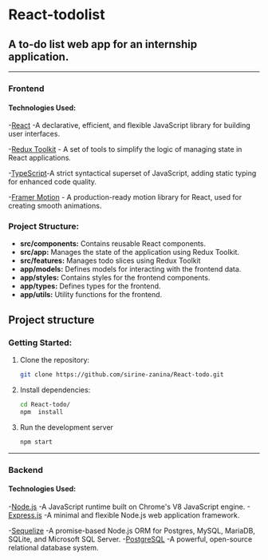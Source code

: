 # React-todolist
## A to-do list web app for an internship application.
---
### Frontend
#### Technologies Used:
   -[React](https://reactjs.org/) -A declarative, efficient, and flexible JavaScript library for building user interfaces.
   
   -[Redux Toolkit](https://redux-toolkit.js.org/) - A set of tools to simplify the logic of managing state in React applications.
   
   -[TypeScript](https://www.typescriptlang.org/)-A strict syntactical superset of JavaScript, adding static typing for enhanced code quality.
   
   -[Framer Motion](https://www.framer.com/motion/) - A production-ready motion library for React, used for creating smooth animations.
   
### Project Structure:
- **src/components:** Contains reusable React components.
- **src/app:** Manages the state of the application using Redux Toolkit.
- **src/features:** Manages todo slices using Redux Toolkit
- **app/models:** Defines models for interacting with the frontend data.
- **app/styles:** Contains styles for the frontend components.
- **app/types:** Defines types for the frontend.
- **app/utils:** Utility functions for the frontend.
## Project structure

### Getting Started:

1. Clone the repository:
   ```bash
   git clone https://github.com/sirine-zanina/React-todo.git
2. Install dependencies:
   ```bash
   cd React-todo/
   npm  install
3. Run the development server
   ```BASH
   npm start
---
### Backend
#### Technologies Used:
 -[Node.js](https://nodejs.org/) -A JavaScript runtime built on Chrome's V8 JavaScript engine.
 -[Express.js](https://expressjs.com/) -A minimal and flexible Node.js web application framework.

 -[Sequelize](https://sequelize.org/) -A promise-based Node.js ORM for Postgres, MySQL, MariaDB, SQLite, and Microsoft SQL Server.
 -[PostgreSQL](https://www.postgresql.org/) -A powerful, open-source relational database system.
   
